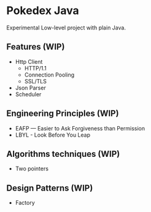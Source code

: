 # Pokedex Java

Experimental Low-level project with plain Java.

## Features (WIP)

- Http Client
    - HTTP/1.1
    - Connection Pooling
    - SSL/TLS
- Json Parser
- Scheduler

## Engineering Principles (WIP)

- EAFP — Easier to Ask Forgiveness than Permission
- LBYL - Look Before You Leap

## Algorithms techniques (WIP)

- Two pointers

## Design Patterns (WIP)

- Factory